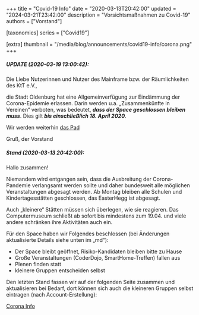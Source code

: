 +++
title = "Covid-19 Info"
date = "2020-03-13T20:42:00"
updated = "2024-03-21T23:42:00"
description = "Vorsichtsmaßnahmen zu Covid-19"
authors = ["Vorstand"]

[taxonomies]
series = ["Covid19"]

[extra]
thumbnail = "/media/blog/announcements/covid19-info/corona.png"
+++

##### UPDATE (2020-03-19 13:00:42):

Die Liebe Nutzerinnen und Nutzer des Mainframe bzw. der Räumlichkeiten des KtT e.V.,

die Stadt Oldenburg hat eine Allgemeinverfügung zur Eindämmung der Corona-Epidemie erlassen. Darin werden u.a.
„Zusammenkünfte in Vereinen“ verboten, was bedeutet, ***dass der Space geschlossen bleiben muss***. Dies gilt
***bis einschließlich 18. April 2020***.

Wir werden weiterhin [das Pad](https://md.mainframe.io/CoronaInfo)

Gruß,
der Vorstand

##### Stand (2020-03-13 20:42:00):

Hallo zusammen!

Niemandem wird entgangen sein, dass die Ausbreitung der Corona-Pandemie verlangsamt werden sollte und daher bundesweit
alle möglichen Veranstaltungen abgesagt werden. Ab Montag bleiben alle Schulen und Kindertagesstätten geschlossen, das
EasterHegg ist abgesagt.

Auch „kleinere“ Stätten müssen sich überlegen, wie sie reagieren. Das Computermuseum schließt ab sofort bis mindestens
zum 19.04. und viele andere schränken ihre Aktivitäten auch ein.

Für den Space haben wir Folgendes beschlossen (bei Änderungen aktualisierte Details siehe unten im „md“):

* Der Space bleibt geöffnet, Risiko-Kandidaten bleiben bitte zu Hause
* Große Veranstaltungen (CoderDojo, SmartHome-Treffen) fallen aus
* Plenen finden statt
* kleinere Gruppen entscheiden selbst

Den letzten Stand fassen wir auf der folgenden Seite zusammen und
aktualisieren bei Bedarf, dort können sich auch die kleineren Gruppen
selbst eintragen (nach Account-Erstellung):

[Corona Info](https://md.mainframe.io/CoronaInfo)
